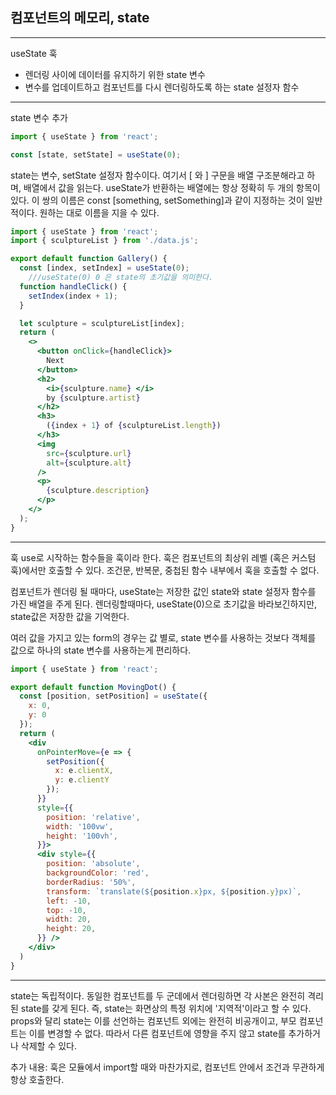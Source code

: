 ## 컴포넌트의 메모리, state

***
useState 훅
- 렌더링 사이에 데이터를 유지하기 위한 state 변수
- 변수를 업데이트하고 컴포넌트를 다시 렌더링하도록 하는 state 설정자 함수

*** 
state 변수 추가

```jsx
import { useState } from 'react';

const [state, setState] = useState(0);
```
state는 변수, setState 설정자 함수이다.
여기서 [ 와 ] 구문을 배열 구조분해라고 하며, 배열에서 값을 읽는다. useState가 반환하는 배열에는 항상 정확히 두 개의 항목이 있다.
이 쌍의 이름은 const [something, setSomething]과 같이 지정하는 것이 일반적이다. 원하는 대로 이름을 지을 수 있다.


```jsx
import { useState } from 'react';
import { sculptureList } from './data.js';

export default function Gallery() {
  const [index, setIndex] = useState(0);
    ///useState(0) 0 은 state의 초기값을 의미한다.
  function handleClick() {
    setIndex(index + 1);
  }

  let sculpture = sculptureList[index];
  return (
    <>
      <button onClick={handleClick}>
        Next
      </button>
      <h2>
        <i>{sculpture.name} </i> 
        by {sculpture.artist}
      </h2>
      <h3>  
        ({index + 1} of {sculptureList.length})
      </h3>
      <img 
        src={sculpture.url} 
        alt={sculpture.alt}
      />
      <p>
        {sculpture.description}
      </p>
    </>
  );
}
```

***
훅
use로 시작하는 함수들을 훅이라 한다.
훅은 컴포넌트의 최상위 레벨 (혹은 커스텀 훅)에서만 호출할 수 있다. 조건문, 반복문, 중첩된 함수 내부에서 훅을 호출할 수 없다. 

컴포넌트가 렌더링 될 때마다, useState는 저장한 값인 state와 state 설정자 함수를 가진 배열을 주게 된다.
렌더링할때마다, useState(0)으로 초기값을 바라보긴하지만, state값은 저장한 값을 기억한다. 

여러 값을 가지고 있는 form의 경우는 값 별로, state 변수를 사용하는 것보다 객체를 값으로 하나의 state 변수를 사용하는게 편리하다.
```jsx
import { useState } from 'react';

export default function MovingDot() {
  const [position, setPosition] = useState({
    x: 0,
    y: 0
  });
  return (
    <div
      onPointerMove={e => {
        setPosition({
          x: e.clientX,
          y: e.clientY
        });
      }}
      style={{
        position: 'relative',
        width: '100vw',
        height: '100vh',
      }}>
      <div style={{
        position: 'absolute',
        backgroundColor: 'red',
        borderRadius: '50%',
        transform: `translate(${position.x}px, ${position.y}px)`,
        left: -10,
        top: -10,
        width: 20,
        height: 20,
      }} />
    </div>
  )
}
```

***
state는 독립적이다.
동일한 컴포넌트를 두 군데에서 렌더링하면 각 사본은 완전히 격리된 state를 갖게 된다. 즉, state는 화면상의 특정 위치에 '지역적'이라고 할 수 있다.
props와 달리 state는 이를 선언하는 컴포넌트 외에는 완전히 비공개이고, 부모 컴포넌트는 이를 변경할 수 없다. 따라서 다른 컴포넌트에 영향을 주지 않고 state를 추가하거나 삭제할 수 있다.

추가 내용: 
훅은 모듈에서 import할 때와 마찬가지로, 컴포넌트 안에서 조건과 무관하게 항상 호출한다.